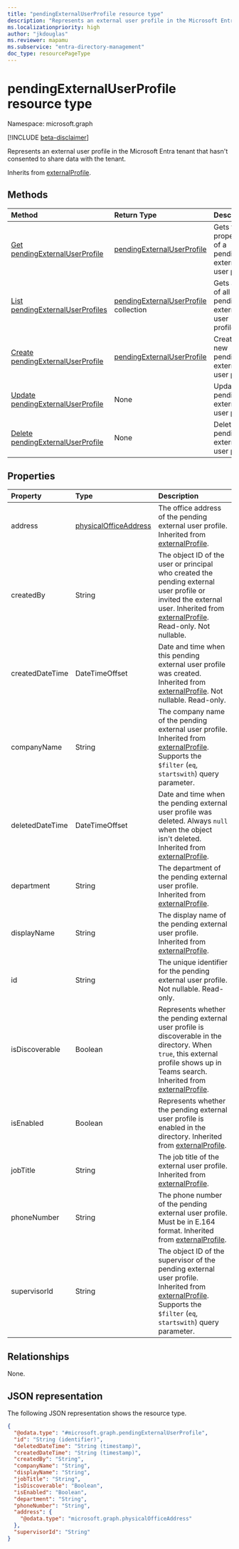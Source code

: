 ```yaml
---
title: "pendingExternalUserProfile resource type"
description: "Represents an external user profile in the Microsoft Entra tenant that hasn't consented to share data with the tenant."
ms.localizationpriority: high
author: "jkdouglas"
ms.reviewer: mapamu
ms.subservice: "entra-directory-management"
doc_type: resourcePageType
---
```


# pendingExternalUserProfile resource type

Namespace: microsoft.graph

[!INCLUDE [beta-disclaimer](../../includes/beta-disclaimer.md)]

Represents an external user profile in the Microsoft Entra tenant that hasn't consented to share data with the tenant.

Inherits from [externalProfile](externalprofile.md).

## Methods

| Method         | Return Type | Description |
|:---------------|:------------|:------------|
|[Get pendingExternalUserProfile](../api/pendingexternaluserprofile-get.md) | [pendingExternalUserProfile](pendingexternaluserprofile.md) | Gets the properties of a pending external user profile. |
|[List pendingExternalUserProfiles](../api/directory-list-pendingexternaluserprofile.md) |[pendingExternalUserProfile](pendingexternaluserprofile.md) collection| Gets a list of all pending external user profiles. |
|[Create pendingExternalUserProfile](../api/directory-post-pendingexternaluserprofile.md) |[pendingExternalUserProfile](pendingexternaluserprofile.md)| Creates a new pending external user profile. |
|[Update pendingExternalUserProfile](../api/pendingexternaluserprofile-update.md) | None | Update a pending external user profile. |
|[Delete pendingExternalUserProfile](../api/directory-delete-pendingexternaluserprofiles.md) | None | Delete a pending external user profile. |

## Properties

| Property   | Type |Description|
|:---------------|:--------|:----------|
|address|[physicalOfficeAddress](physicalofficeaddress.md)|The office address of the pending external user profile. Inherited from [externalProfile](../resources/externalprofile.md).|
|createdBy|String|The object ID of the user or principal who created the pending external user profile or invited the external user. Inherited from [externalProfile](../resources/externalprofile.md). Read-only. Not nullable. |
|createdDateTime|DateTimeOffset|Date and time when this pending external user profile was created. Inherited from [externalProfile](../resources/externalprofile.md). Not nullable. Read-only. |
|companyName|String|The company name of the pending external user profile. Inherited from [externalProfile](../resources/externalprofile.md). Supports the `$filter` (`eq`, `startswith`) query parameter.  |
|deletedDateTime|DateTimeOffset|Date and time when the pending external user profile was deleted. Always `null` when the object isn't deleted. Inherited from [externalProfile](../resources/externalprofile.md). |
|department|String|The department of the pending external user profile. Inherited from [externalProfile](../resources/externalprofile.md). |
|displayName|String|The display name of the pending external user profile. Inherited from [externalProfile](../resources/externalprofile.md).|
|id|String|The unique identifier for the pending external user profile. Not nullable. Read-only.|
|isDiscoverable|Boolean|Represents whether the pending external user profile is discoverable in the directory. When `true`, this external profile shows up in Teams search. Inherited from [externalProfile](../resources/externalprofile.md).|
|isEnabled|Boolean|Represents whether the pending external user profile is enabled in the directory. Inherited from [externalProfile](../resources/externalprofile.md).|
|jobTitle|String|The job title of the external user profile. Inherited from [externalProfile](../resources/externalprofile.md).|
|phoneNumber|String|The phone number of the pending external user profile. Must be in E.164 format. Inherited from [externalProfile](../resources/externalprofile.md).|
|supervisorId|String|The object ID of the supervisor of the pending external user profile. Inherited from [externalProfile](../resources/externalprofile.md). Supports the `$filter` (`eq`, `startswith`) query parameter.|

## Relationships

None.

## JSON representation

The following JSON representation shows the resource type.
<!-- {
  "blockType": "resource",
  "keyProperty": "id",
  "@odata.type": "microsoft.graph.pendingExternalUserProfile",
  "openType": true
}
-->
``` json
{
  "@odata.type": "#microsoft.graph.pendingExternalUserProfile",
  "id": "String (identifier)",
  "deletedDateTime": "String (timestamp)",
  "createdDateTime": "String (timestamp)",
  "createdBy": "String",
  "companyName": "String",
  "displayName": "String",
  "jobTitle": "String",
  "isDiscoverable": "Boolean",
  "isEnabled": "Boolean",
  "department": "String",
  "phoneNumber": "String",
  "address": {
    "@odata.type": "microsoft.graph.physicalOfficeAddress"
  },
  "supervisorId": "String"
}
```

